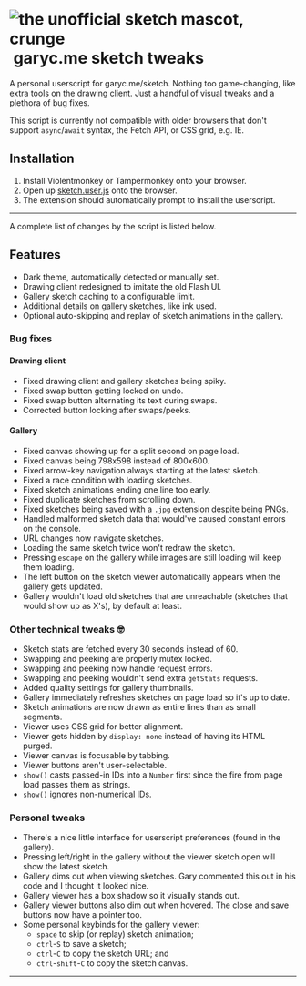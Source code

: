 
# ![the unofficial sketch mascot, crunge](/crunge.png)&nbsp;garyc.me sketch tweaks

A personal userscript for garyc.me/sketch. Nothing too game-changing, like extra tools on the drawing client. Just a handful of visual tweaks and a plethora of bug fixes.

This script is currently not compatible with older browsers that don't support `async`/`await` syntax, the Fetch API, or CSS grid, e.g. IE.

## Installation

1. Install Violentmonkey or Tampermonkey onto your browser.
2. Open up [sketch.user.js](https://github.com/quackbarc/garyc-sketch-tweaks/raw/master/sketch.user.js) onto the browser.
3. The extension should automatically prompt to install the userscript.

-----

A complete list of changes by the script is listed below.

## Features

* Dark theme, automatically detected or manually set.
* Drawing client redesigned to imitate the old Flash UI.
* Gallery sketch caching to a configurable limit.
* Additional details on gallery sketches, like ink used.
* Optional auto-skipping and replay of sketch animations in the gallery.

### Bug fixes

#### Drawing client

* Fixed drawing client and gallery sketches being spiky.
* Fixed swap button getting locked on undo.
* Fixed swap button alternating its text during swaps.
* Corrected button locking after swaps/peeks.

#### Gallery

* Fixed canvas showing up for a split second on page load.
* Fixed canvas being 798x598 instead of 800x600.
* Fixed arrow-key navigation always starting at the latest sketch.
* Fixed a race condition with loading sketches.
* Fixed sketch animations ending one line too early.
* Fixed duplicate sketches from scrolling down.
* Fixed sketches being saved with a `.jpg` extension despite being PNGs.
* Handled malformed sketch data that would've caused constant errors on the console.
* URL changes now navigate sketches.
* Loading the same sketch twice won't redraw the sketch.
* Pressing `escape` on the gallery while images are still loading will keep them loading.
* The left button on the sketch viewer automatically appears when the gallery gets updated.
* Gallery wouldn't load old sketches that are unreachable (sketches that would show up as X's), by default at least.

### Other technical tweaks 🤓

* Sketch stats are fetched every 30 seconds instead of 60.
* Swapping and peeking are properly mutex locked.
* Swapping and peeking now handle request errors.
* Swapping and peeking wouldn't send extra `getStats` requests.
* Added quality settings for gallery thumbnails.
* Gallery immediately refreshes sketches on page load so it's up to date.
* Sketch animations are now drawn as entire lines than as small segments.
* Viewer uses CSS grid for better alignment.
* Viewer gets hidden by `display: none` instead of having its HTML purged.
* Viewer canvas is focusable by tabbing.
* Viewer buttons aren't user-selectable.
* `show()` casts passed-in IDs into a `Number` first since the fire from page load passes them as strings.
* `show()` ignores non-numerical IDs.

### Personal tweaks

* There's a nice little interface for userscript preferences (found in the gallery).
* Pressing left/right in the gallery without the viewer sketch open will show the latest sketch.
* Gallery dims out when viewing sketches. Gary commented this out in his code and I thought it looked nice.
* Gallery viewer has a box shadow so it visually stands out.
* Gallery viewer buttons also dim out when hovered. The close and save buttons now have a pointer too.
* Some personal keybinds for the gallery viewer:
    * `space` to skip (or replay) sketch animation;
    * `ctrl`-`S` to save a sketch;
    * `ctrl`-`C` to copy the sketch URL; and
    * `ctrl`-`shift`-`C` to copy the sketch canvas.

---
